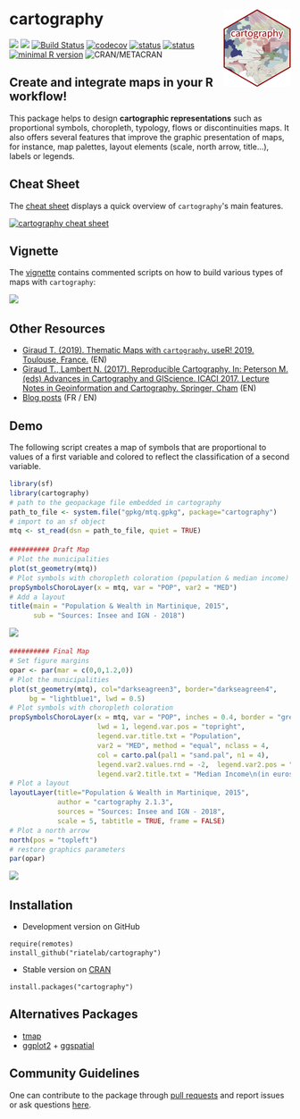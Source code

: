 # cartography <img src="man/figures/logo.png" align="right" alt="" width="120" />

[![](https://www.r-pkg.org/badges/version/cartography)](https://cran.r-project.org/package=cartography)
[![](https://cranlogs.r-pkg.org/badges/cartography?color=brightgreen)](https://cran.r-project.org/package=cartography)
[![Build Status](https://travis-ci.org/riatelab/cartography.svg?branch=master)](https://travis-ci.org/riatelab/cartography)
[![codecov](https://codecov.io/gh/riatelab/cartography/branch/master/graph/badge.svg)](https://codecov.io/gh/riatelab/cartography)
[![status](https://tinyverse.netlify.com/badge/cartography)](https://tinyverse.netlify.com/)
[![status](http://joss.theoj.org/papers/0c2d51fc23efb8e1f87d764da8414923/status.svg)](http://joss.theoj.org/papers/0c2d51fc23efb8e1f87d764da8414923)
[![minimal R version](https://img.shields.io/badge/R-%E2%89%A5%203.3.0-brightgreen)](https://cran.r-project.org/)
![CRAN/METACRAN](https://img.shields.io/cran/l/cartography?color=brightgreen)



## Create and integrate maps in your R workflow! 
This package helps to design **cartographic representations** such as proportional symbols, choropleth, typology, flows or discontinuities maps. It also offers several features that improve the graphic presentation of maps, for instance, map palettes, layout elements (scale, north arrow, title...), labels or legends.

## Cheat Sheet
The [cheat sheet](http://riatelab.github.io/cartography/vignettes/cheatsheet/cartography_cheatsheet.pdf) displays a quick overview of `cartography`'s main features.

<a href="http://riatelab.github.io/cartography/vignettes/cheatsheet/cartography_cheatsheet.pdf"><img src="https://raw.githubusercontent.com/riatelab/cartography/master/img/cheat_sheet.png" alt="cartography cheat sheet" width="300"/></a>


## Vignette
The [vignette](https://CRAN.R-project.org/package=cartography/vignettes/cartography.html) 
contains commented scripts on how to build various types of maps with `cartography`:  

[![](https://raw.githubusercontent.com/riatelab/cartography/master/img/vignettes.png)](https://CRAN.R-project.org/package=cartography/vignettes/cartography.html)

## Other Resources 

* [Giraud T. (2019). Thematic Maps with `cartography`. useR! 2019. Toulouse, France.](https://github.com/rCarto/user2019) (EN)  
* [Giraud T., Lambert N. (2017). Reproducible Cartography. In: Peterson M. (eds) Advances in Cartography and GIScience. ICACI 2017. Lecture Notes in Geoinformation and Cartography. Springer, Cham](https://github.com/riatelab/ReproducibleCartography) (EN)      
* [Blog posts](https://rgeomatic.hypotheses.org/category/cartography) (FR / EN)  


## Demo
The following script creates a map of symbols that are proportional to values of a 
first variable and colored to reflect the classification of a second variable.  


```r
library(sf)
library(cartography)
# path to the geopackage file embedded in cartography
path_to_file <- system.file("gpkg/mtq.gpkg", package="cartography")
# import to an sf object
mtq <- st_read(dsn = path_to_file, quiet = TRUE)

########## Draft Map
# Plot the municipalities
plot(st_geometry(mtq))
# Plot symbols with choropleth coloration (population & median income)
propSymbolsChoroLayer(x = mtq, var = "POP", var2 = "MED")
# Add a layout
title(main = "Population & Wealth in Martinique, 2015", 
      sub = "Sources: Insee and IGN - 2018")
```

![](https://raw.githubusercontent.com/riatelab/cartography/master/img/readme_raw.png)

```r
########## Final Map
# Set figure margins
opar <- par(mar = c(0,0,1.2,0))
# Plot the municipalities
plot(st_geometry(mtq), col="darkseagreen3", border="darkseagreen4",  
     bg = "lightblue1", lwd = 0.5)
# Plot symbols with choropleth coloration
propSymbolsChoroLayer(x = mtq, var = "POP", inches = 0.4, border = "grey50",
                      lwd = 1, legend.var.pos = "topright", 
                      legend.var.title.txt = "Population",
                      var2 = "MED", method = "equal", nclass = 4, 
                      col = carto.pal(pal1 = "sand.pal", n1 = 4),
                      legend.var2.values.rnd = -2,  legend.var2.pos = "left", 
                      legend.var2.title.txt = "Median Income\n(in euros)") 
# Plot a layout
layoutLayer(title="Population & Wealth in Martinique, 2015", 
            author = "cartography 2.1.3", 
            sources = "Sources: Insee and IGN - 2018", 
            scale = 5, tabtitle = TRUE, frame = FALSE)
# Plot a north arrow
north(pos = "topleft")
# restore graphics parameters
par(opar)
```
![](https://raw.githubusercontent.com/riatelab/cartography/master/img/readme_final.png)


## Installation
* Development version on GitHub
```{r}
require(remotes)
install_github("riatelab/cartography")
```

* Stable version on [CRAN](https://CRAN.R-project.org/package=cartography/)
```{r}
install.packages("cartography")
```



## Alternatives Packages
* [tmap](https://github.com/mtennekes/tmap)    
* [ggplot2](https://github.com/tidyverse/ggplot2) + [ggspatial](https://github.com/paleolimbot/ggspatial)     
  


## Community Guidelines

One can contribute to the package through [pull requests](https://github.com/riatelab/cartography/pulls) and report issues or ask questions [here](https://github.com/riatelab/cartography/issues).



